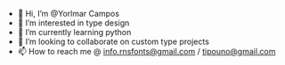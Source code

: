 - 👋 Hi, I’m @Yorlmar Campos
- 👀 I’m interested in type design
- 🌱 I’m currently learning python
- 💞️ I’m looking to collaborate on custom type projects
- 📫 How to reach me @ info.rnsfonts@gmail.com / tipouno@gmail.com

<!---
Yorlmar/Yorlmar is a ✨ special ✨ repository because its `README.md` (this file) appears on your GitHub profile.
You can click the Preview link to take a look at your changes.
--->
